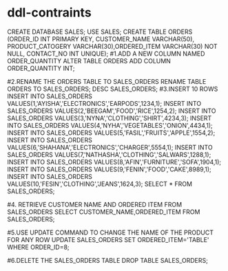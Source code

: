 # ddl-contraints
CREATE DATABASE SALES;
USE SALES;
CREATE TABLE ORDERS (ORDER_ID INT PRIMARY KEY, CUSTOMER_NAME VARCHAR(50), PRODUCT_CATOGERY VARCHAR(30),ORDERED_ITEM VARCHAR(30) NOT NULL, CONTACT_NO INT UNIQUE);
#1.ADD A NEW COLUMN NAMED ORDER_QUANTITY
ALTER TABLE ORDERS ADD COLUMN ORDER_QUANTITY INT;

#2.RENAME THE ORDERS TABLE TO SALES_ORDERS
RENAME TABLE ORDERS TO SALES_ORDERS;
DESC SALES_ORDERS;
#3.INSERT 10 ROWS
INSERT INTO SALES_ORDERS VALUES(1,'AYISHA','ELECTRONICS','EARPODS',1234,1);
INSERT INTO SALES_ORDERS VALUES(2,'BEEGAM','FOOD','RICE',1254,2);
INSERT INTO SALES_ORDERS VALUES(3,'NYNA','CLOTHING','SHIRT',4234,3);
INSERT INTO SALES_ORDERS VALUES(4,'NYHA','VEGETABLES','ONION',4434,1);
INSERT INTO SALES_ORDERS VALUES(5,'FASIL','FRUITS','APPLE',1554,2);
INSERT INTO SALES_ORDERS VALUES(6,'SHAHANA','ELECTRONICS','CHARGER',5554,1);
INSERT INTO SALES_ORDERS VALUES(7,'NATHASHA','CLOTHING','SALWARS',1288,1);
INSERT INTO SALES_ORDERS VALUES(8,'AFIN','FURNITURE','SOFA',1904,1);
INSERT INTO SALES_ORDERS VALUES(9,'FENIN','FOOD','CAKE',8989,1);
INSERT INTO SALES_ORDERS VALUES(10,'FESIN','CLOTHING','JEANS',1624,3);
SELECT * FROM SALES_ORDERS;

#4. RETRIEVE CUSTOMER NAME AND ORDERED ITEM FROM SALES_ORDERS
SELECT CUSTOMER_NAME,ORDERED_ITEM FROM SALES_ORDERS;

#5.USE UPDATE COMMAND TO CHANGE THE NAME OF THE PRODUCT FOR ANY ROW
UPDATE SALES_ORDERS SET ORDERED_ITEM='TABLE' WHERE ORDER_ID=8;

#6.DELETE THE SALES_ORDERS TABLE
DROP TABLE SALES_ORDERS;
